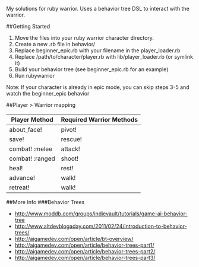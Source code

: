 My solutions for ruby warrior. Uses a behavior tree DSL to interact with the warrior.

##Getting Started
1. Move the files into your ruby warrior character directory.
2. Create a new .rb file in behavior/
3. Replace beginner_epic.rb with your filename in the player_loader.rb
4. Replace /path/to/character/player.rb with lib/player_loader.rb (or symlink it)
5. Build your behavior tree (see beginner_epic.rb for an example)
6. Run rubywarrior

Note: If your character is already in epic mode, you can skip steps 3-5 and watch the beginner_epic behavior

##Player > Warrior mapping

Player Method | Required Warrior Methods
--------------|-------------------------
about_face!   | pivot!
save!         | rescue!
combat! :melee| attack!
combat! :ranged| shoot!
heal!         | rest!
advance!      | walk!
retreat!      | walk!

##More Info
###Behavior Trees
- http://www.moddb.com/groups/indievault/tutorials/game-ai-behavior-tree
- http://www.altdevblogaday.com/2011/02/24/introduction-to-behavior-trees/
- http://aigamedev.com/open/article/bt-overview/
- http://aigamedev.com/open/article/behavior-trees-part1/
- http://aigamedev.com/open/article/behavior-trees-part2/
- http://aigamedev.com/open/article/behavior-trees-part3/
